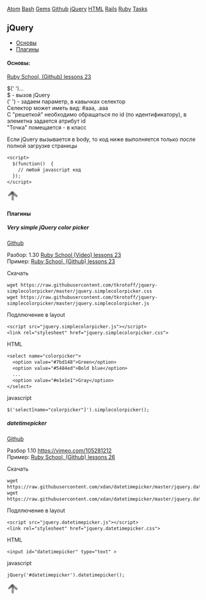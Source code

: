 [Atom](/atom.md) [Bash](bash.md) [Gems](/gems.md) [Github](/github.md) [jQuery](/jquery.md) [HTML](html.md) [Rails](rails.md) [Ruby](ruby.md) [Tasks](tasks.md)

## jQuery


* [Основы](#основы)
* [Плагины](#Плагины)

#### Основы:

[Ruby School, (Github) lessons 23](https://github.com/PinkDeer/ruby/tree/master/rubyschool/lesson23)

$('  ')...  
$ - вызов jQuery  
('   ') - задаем параметр, в кавычках селектор  
Селектор может иметь вид: #aaa, .aaa  
C "решеткой" необходимо обращаться по id (по идентификатору), в элеметна задается атрибут id  
"Точка" помещается - в класс  

Если jQuery вызывается в body, то код ниже выполняется только после полной загрузке страницы
```
<script>
  $(function()  {
    // любой javascript код
  });
</script>
```
[![up](/image/up.png)](#jQuery)

#### Плагины  

##### Very simple jQuery color picker

[Github](https://github.com/tkrotoff/jquery-simplecolorpicker)

Разбор: 1.30 [Ruby School (Video) lessons 23](https://vimeo.com/104440956)  
Пример: [Ruby School, (Github) lessons 23](https://github.com/PinkDeer/ruby/tree/master/rubyschool/lesson23)

Cкачать
```
wget https://raw.githubusercontent.com/tkrotoff/jquery-simplecolorpicker/master/jquery.simplecolorpicker.css
wget https://raw.githubusercontent.com/tkrotoff/jquery-simplecolorpicker/master/jquery.simplecolorpicker.js
```
Подллючение в layout
```
<script src="jquery.simplecolorpicker.js"></script>
<link rel="stylesheet" href="jquery.simplecolorpicker.css">
```
HTML
```
<select name="colorpicker">
  <option value="#7bd148">Green</option>
  <option value="#5484ed">Bold blue</option>
  ...
  <option value="#e1e1e1">Gray</option>
</select>
```
javascript
```
$('select[name="colorpicker"]').simplecolorpicker();
```


##### datetimepicker

[Github](https://github.com/xdan/datetimepicker)

Разбор 1.10 https://vimeo.com/105281212  
Пример: [Ruby School, (Github) lessons 26](https://github.com/PinkDeer/ruby/tree/master/rubyschool/lesson26)

Скачать
```
wget https://raw.githubusercontent.com/xdan/datetimepicker/master/jquery.datetimepicker.css
wget https://raw.githubusercontent.com/xdan/datetimepicker/master/jquery.datetimepicker.js
```
Подллючение в layout
```
<script src="jquery.datetimepicker.js"></script>
<link rel="stylesheet" href="jquery.datetimepicker.css">
```
HTML
```
<input id="datetimepicker" type="text" >
```
javascript
```
jQuery('#datetimepicker').datetimepicker();
```
[![up](/image/up.png)](#jQuery)
